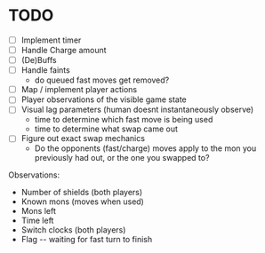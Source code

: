 
# TODO

- [ ] Implement timer
- [ ] Handle Charge amount
- [ ] (De)Buffs
- [ ] Handle faints
    - do queued fast moves get removed?
- [ ] Map / implement player actions
- [ ] Player observations of the visible game state
- [ ] Visual lag parameters (human doesnt instantaneously observe)
    - time to determine which fast move is being used
    - time to determine what swap came out
- [ ] Figure out exact swap mechanics
    - Do the opponents (fast/charge) moves apply to 
    the mon you previously had out, or the one you swapped to?
 
 
Observations:
- Number of shields (both players)
- Known mons (moves when used)
- Mons left
- Time left
- Switch clocks (both players)
- Flag -- waiting for fast turn to finish
